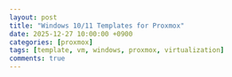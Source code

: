 ```yaml
---
layout: post
title: "Windows 10/11 Templates for Proxmox"
date: 2025-12-27 10:00:00 +0900
categories: [proxmox]
tags: [template, vm, windows, proxmox, virtualization]
comments: true
---
```





